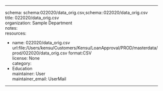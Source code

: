 


---  
schema: schema:022020/data_orig.csv,schema::022020/data_orig.csv  
title: 022020/data_orig.csv  
organization: Sample Department  
notes:   
resources:  
- name: 022020/data_orig.csv 
 url:file:/Users/kensu/Customers/Kensu/LoanApproval/PROD/masterdata/prod/022020/data_orig.csv 
 format:CSV  
license: None  
category:
 - Education  
maintainer: User  
maintainer_email: UserMail  
---